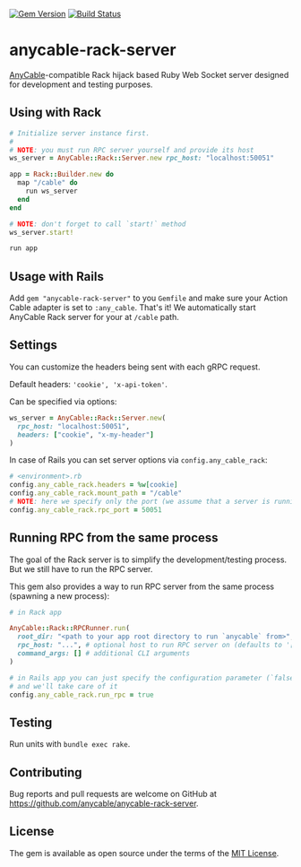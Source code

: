 [![Gem Version](https://badge.fury.io/rb/anycable-rack-server.svg)](https://rubygems.org/gems/anycable-rack-server) [![Build Status](https://travis-ci.org/anycable/anycable-rack-server.svg?branch=master)](https://travis-ci.org/anycable/anycable-rack-server)

# anycable-rack-server

[AnyCable](https://anycable.io)-compatible Rack hijack based Ruby Web Socket server designed for development and testing purposes.

## Using with Rack

```ruby
# Initialize server instance first.
#
# NOTE: you must run RPC server yourself and provide its host
ws_server = AnyCable::Rack::Server.new rpc_host: "localhost:50051"

app = Rack::Builder.new do
  map "/cable" do
    run ws_server
  end
end

# NOTE: don't forget to call `start!` method 
ws_server.start!

run app
```

## Usage with Rails

Add `gem "anycable-rack-server"` to you `Gemfile` and make sure your Action Cable adapter is set to `:any_cable`. That's it! We automatically start AnyCable Rack server for your at `/cable` path.

## Settings

You can customize the headers being sent with each gRPC request.

Default headers: `'cookie', 'x-api-token'`.

Can be specified via options:

```ruby
ws_server = AnyCable::Rack::Server.new(
  rpc_host: "localhost:50051",
  headers: ["cookie", "x-my-header"]
)
```

In case of Rails you can set server options via `config.any_cable_rack`:

```ruby
# <environment>.rb
config.any_cable_rack.headers = %w[cookie]
config.any_cable_rack.mount_path = "/cable"
# NOTE: here we specify only the port (we assume that a server is running locally)
config.any_cable_rack.rpc_port = 50051
```

## Running RPC from the same process

The goal of the Rack server is to simplify the development/testing process. But we still have to run the RPC server.

This gem also provides a way to run RPC server from the same process (spawning a new process):

```ruby
# in Rack app

AnyCable::Rack::RPCRunner.run(
  root_dir: "<path to your app root directory to run `anycable` from>",
  rpc_host: "...", # optional host to run RPC server on (defaults to '[::]::50051')
  command_args: [] # additional CLI arguments
)

# in Rails app you can just specify the configuration parameter (`false` by default)
# and we'll take care of it
config.any_cable_rack.run_rpc = true
```

## Testing

Run units with `bundle exec rake`.

## Contributing

Bug reports and pull requests are welcome on GitHub at https://github.com/anycable/anycable-rack-server.

## License

The gem is available as open source under the terms of the [MIT License](http://opensource.org/licenses/MIT).
